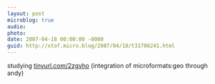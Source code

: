 ```yaml
---
layout: post
microblog: true
audio: 
photo: 
date: 2007-04-18 00:00:00 -0000
guid: http://xtof.micro.blog/2007/04/18/t31786241.html
---
```

studying [tinyurl.com/2zgvho](http://tinyurl.com/2zgvho) (integration of microformats:geo through andy)
